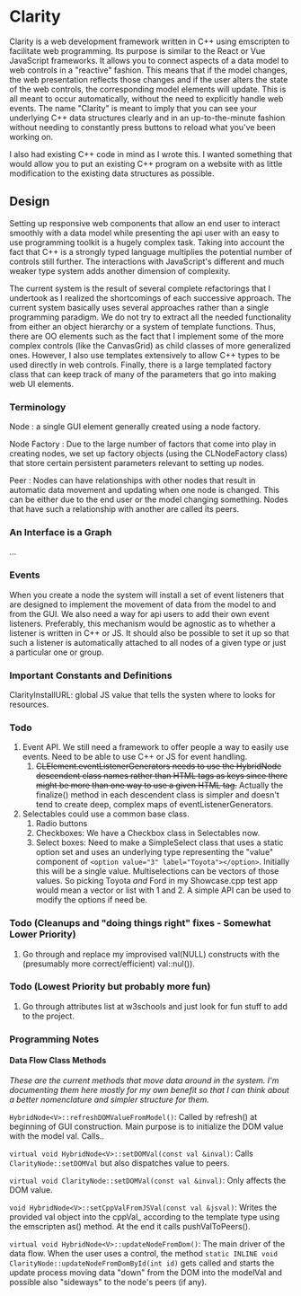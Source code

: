 # Clarity

Clarity is a web development framework written in C++ using emscripten to facilitate web programming. Its purpose is similar to the React or Vue JavaScript frameworks. It allows you to connect aspects of a data model to web controls in a "reactive" fashion. This means that if the model changes, the web presentation reflects those changes and if the user alters the state of the web controls, the corresponding model elements will update. This is all meant to occur automatically, without the need to explicitly handle web events. The name "Clarity" is meant to imply that you can see your underlying C++ data structures clearly and in an up-to-the-minute fashion without needing to constantly press buttons to reload what you've been working on.

I also had existing C++ code in mind as I wrote this. I wanted something that would allow you to put an existing C++ program on a website with as little modification to the existing data structures as possible.

## Design ##

Setting up responsive web components that allow an end user to interact smoothly with a data model while presenting the api user with an easy to use programming toolkit is a hugely complex task. Taking into account the fact that C++ is a strongly typed language multiplies the potential number of controls still further. The interactions with JavaScript's different and much weaker type system adds another dimension of complexity. 

The current system is the result of several complete refactorings that I undertook as I realized the shortcomings of each successive approach. The current system basically uses several approaches rather than a single programming paradigm. We do not try to extract all the needed functionality from either an object hierarchy or a system of template functions. Thus, there are OO elements such as the fact that I implement some of the more complex controls (like the CanvasGrid) as child classes of more generalized ones. However, I also use templates extensively to allow C++ types to be used directly in web controls. Finally, there is a large templated factory class that can keep track of many of the parameters that go into making web UI elements.

### Terminology ###

Node
: a single GUI element generally created using a node factory.

Node Factory
: Due to the large number of factors that come into play in creating nodes, we set up factory objects (using the CLNodeFactory class) that store certain persistent parameters relevant to setting up nodes.

Peer
: Nodes can have relationships with other nodes that result in automatic data movement and updating when one node is changed. This can be either due to the end user or the model changing something. Nodes that have such a relationship with another are called its peers.


### An Interface is a Graph
...


### Events ###

When you create a node the system will install a set of event listeners that are designed to implement the movement of data from the model to and from the GUI. We also need a way for api users to add their own event listeners. Preferably, this mechanism would be agnostic as to whether a listener is written in C++ or JS. It should also be possible to set it up so that such a listener is automatically attached to all nodes of a given type or just a particular one or group.




### Important Constants and Definitions ###

ClarityInstallURL: global JS value that tells the systen where to looks for resources.


### Todo ###


1. Event API. We still need a framework to offer people a way to easily use events. Need to be able to use C++ or JS for event handling. 
   1. ~~CLElement.eventListenerGenerators needs to use the HybridNode descendent class names rather than HTML tags as keys since there might be more than one way to use a given HTML tag.~~ Actually the finalize() method in each descendent class is simpler and doesn't tend to create deep, complex maps of eventListenerGenerators.
2. Selectables could use a common base class.
   1. Radio buttons
   2. Checkboxes: We have a Checkbox class in Selectables now.
   3. Select boxes: Need to make a SimpleSelect class that uses a static option set and uses an underlying type representing the "value" component of `<option value="3" label="Toyota"></option>`. Initially this will be a single value. Multiselections can be vectors of those values. So picking Toyota *and* Ford in my Showcase.cpp test app would mean a vector or list with 1 and 2. A simple API can be used to modify the options if need be.

### Todo (Cleanups and "doing things right" fixes - Somewhat Lower Priority) ###
1. Go through and replace my improvised val(NULL) constructs with the (presumably more correct/efficient) val::nul()).


### Todo (Lowest Priority but probably more fun) ###
1. Go through attributes list at w3schools and just look for fun stuff to add to the project.


### Programming Notes ###

#### Data Flow Class Methods ####
_These are the current methods that move data around in the system. I'm documenting them here mostly for my own benefit so that I can think about a better nomenclature and simpler structure for them._


`HybridNode<V>::refreshDOMValueFromModel()`: Called by refresh() at beginning of GUI construction. Main purpose is to initialize the DOM value with the model val. Calls..

`virtual void HybridNode<V>::setDOMVal(const val &inval)`: Calls `ClarityNode::setDOMVal` but also dispatches value to peers.

`virtual void ClarityNode::setDOMVal(const val &inval)`: Only affects the DOM value.

`void HybridNode<V>::setCppValFromJSVal(const val &jsval)`: Writes the provided val object into the cppVal_ according to the template type using the emscripten as() method. At the end it calls pushValToPeers().

`virtual void HybridNode<V>::updateNodeFromDom()`: The main driver of the data flow. When the user uses a control, the method `static INLINE void ClarityNode::updateNodeFromDomById(int id)` gets called and starts the update process moving data "down" from the DOM into the modelVal and possible also "sideways" to the node's peers (if any).

